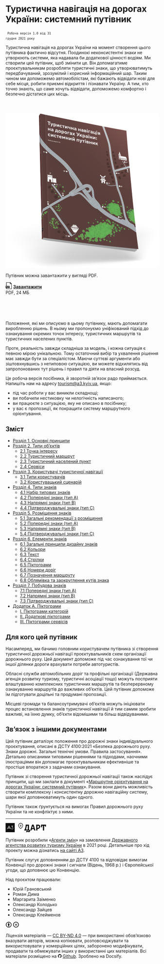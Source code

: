 # Туристична навігація на дорогах України: системний путівник

<code class="caption highlight"><small>
  Робоча версія 1.0 від 31 грудня 2021 року
</small></code>

Туристична навігація на дорогах України на момент створення цього путівника фактично відсутня. Поодинокі неконсистентні знаки не утворюють системи, яка надавала би додаткової цінності водіям. Ми створили цей путівник, щоб змінити це. Він допомагатиме проєктувальникам розробляти туристичні знаки, що утворюватимуть передбачуваний, зрозумілий і корисний інформаційний шар. Таким чином ми допоможемо автомобілістам, які бажають відвідати нові для себе місця, робити приємні відкриття і пізнавати Україну. А тим, хто точно знають, що саме хочуть відвідати, допоможемо комфортно і безпечно дістатися цих місць.

<div class="bg-light" style="min-height: 180px; margin: 4em 0 6em 0;">

  <div class="left-col">
    <a href="/PDF/TouristRoadSigns-Guide-v.1.0.pdf" target="_blank">
      <img src="assets/img/TouristRoadSigns-Guide-Mockup.png" class="">
    </a>
  </div>

  <div class="right-col">
    <p>Путівник можна завантажити у&nbsp;вигляді PDF.</p>
    <a href="/PDF/TouristRoadSigns-Guide-v.1.0.pdf" target="_blank" style="font-weight: 700;">
      <img height="22" src="assets/img/filetype-pdf.svg" style="margin-bottom: -0.2em; margin-right: 0.3em;">Завантажити
    </a>
    <p class="caption" style="margin-top: 0.2em;">PDF, 24 МБ</p>
  </div>

</div>

Положення, які ми описуємо в цьому путівнику, мають допомагати виробленню рішень. В ньому ми пропонуємо уніфікований підхід до ознакування окремих точок інтересу, туристичних маршрутів та туристичних населених пунктів.

Проте, реальність завжди складніша за модель, і кожна ситуація є певною мірою унікальною. Тому остаточний вибір та ухвалення рішення має завжди бути за спеціалістом. Маючи суттєві аргументи або зіштовхнувшись з нетиповою ситуацією, ви можете відхилятись від запропонованих тут рішень і правил та діяти на власний розсуд.

Це робоча версія посібника, й зворотній зв’язок радо приймається. Напишіть нам на адресу tourism@a3.kyiv.ua, якщо:
* під час роботи у вас виникли складнощі;
* ви побачили нестиковку чи нелогічність написаного;
* ви працюєте з ситуацією, яку не описано в посібнику;
* у вас є пропозиції, як покращити систему маршрутного орієнтування.


<!-- ## Зміст

* Розділ 1. Основні принципи
* Розділ 2. Типи об’єктів
  *  2.1 Точка інтересу
  *  2.2 Туристичний маршрут
  *  2.3 Туристичний населений пункт
  *  2.4 Сервіси
* Розділ 3. Користувачі туристичної навігації
  *  3.1 Типи користувачів
  *  3.2 Користувацький сценарій
* Розділ 4. Типи знаків
  *  4.1 Набір типових знаків
  *  4.2 Попередні знаки (тип A)
  *  4.3 Напрямні знаки (тип B)
  *  4.4 Підтверджувальні знаки (тип C)
* Розділ 5. Розміщення знаків
  *  5.1 Загальні рекомендації з розміщення
  *  5.2 Попередні знаки (тип A)
  *  5.3 Напрямні знаки (тип B)
  *  5.4 Підтверджувальні знаки (тип C)
* Розділ 6. Елементи знаків
  *  6.1 Загальні принципи дизайну знаків
  *  6.2 Кольори
  *  6.3 Текст
  *  6.4 Стрілки
  *  6.5 Піктограми
  *  6.6 Номери доріг
  *  6.7 Позначення маршруту
  *  6.8 Облямівка та заокруглення кутів знака
* Розділ 7. Побудова знаків
  *  7.1 Попередні знаки (тип A)
  *  7.2 Напрямні знаки (тип B)
  *  7.3 Підтверджувальні знаки (тип C)
* Додаток А. Піктограми
  *  І. Піктограми категорій
  *  ІІ. Додаткові піктограми
  *  ІІІ. Піктограми сервісів -->




## Зміст

* [Розділ 1. Основні принципи](                   1-principles.md)
* [Розділ 2. Типи об’єктів](                      2-object-types)
  * [ 2.1 Точка інтересу](                        2-object-types?id=_21-Точка-інтересу)
  * [ 2.2 Туристичний маршрут](                   2-object-types?id=_22-Туристичний-маршрут)
  * [ 2.3 Туристичний населений пункт](           2-object-types?id=_23-Туристичний-населений-пункт)
  * [ 2.4 Сервіси](                               2-object-types?id=_24-Сервіси)
* [Розділ 3. Користувачі туристичної навігації](  3-users.md)
  * [ 3.1 Типи користувачів](                     3-users.md?id=_31-Типи-користувачів)
  * [ 3.2 Користувацький сценарій](               3-users.md?id=_32-Користувацький-сценарій)
* [Розділ 4. Типи знаків](                        4-sign-types.md)
  * [ 4.1 Набір типових знаків](                  4-sign-types.md?id=_41-Набір-типових-знаків)
  * [ 4.2 Попередні знаки (тип A)](               4-sign-types.md?id=_42-Попередні-знаки-тип-А)
  * [ 4.3 Напрямні знаки (тип B)](                4-sign-types.md?id=_43-Напрямні-знаки-тип-B)
  * [ 4.4 Підтверджувальні знаки (тип C)](        4-sign-types.md?id=_44-Підтверджувальні-знаки-тип-С)
* [Розділ 5. Розміщення знаків](                  5-placement.md)
  * [ 5.1 Загальні рекомендації з розміщення](    5-placement.md?id=_51-Загальні-рекомендації-з-розміщення)
  * [ 5.2 Попередні знаки (тип A)](               5-placement.md?id=_52-Попередні-знаки-тип-A)
  * [ 5.3 Напрямні знаки (тип B)](                5-placement.md?id=_53-Напрямні-знаки-тип-B)
  * [ 5.4 Підтверджувальні знаки (тип C)](        5-placement.md?id=_54-Підтверджувальні-знаки-тип-C-Підтверджувальний-знак-окремої-точки-інтересу)
* [Розділ 6. Елементи знаків](                    6-elements.md)
  * [ 6.1 Загальні принципи дизайну знаків](      6-elements.md?id=_61-Загальні-принципи-дизайну-знаків)
  * [ 6.2 Кольори](                               6-elements.md?id=_62-Кольори)
  * [ 6.3 Текст](                                 6-elements.md?id=_63-Текст)
  * [ 6.4 Стрілки](                               6-elements.md?id=_64-Стрілки)
  * [ 6.5 Піктограми](                            6-elements.md?id=_65-Піктограми)
  * [ 6.6 Номери доріг](                          6-elements.md?id=_66-Номери-доріг)
  * [ 6.7 Позначення маршруту](                   6-elements.md?id=_67-Позначення-маршруту)
  * [ 6.8 Облямівка та заокруглення кутів знака]( 6-elements.md?id=_68-Облямівка-та-заокруглення-кутів-знака)
* [Розділ 7. Побудова знаків](                    7-construction.md)
  * [ 7.1 Попередні знаки (тип A)](               7-construction.md?id=_71-Попередні-знаки-тип-A)
  * [ 7.2 Напрямні знаки (тип B)](                7-construction.md?id=_72-Напрямні-знаки-тип-B)
  * [ 7.3 Підтверджувальні знаки (тип C)](        7-construction.md?id=_73-Підтверджувальні-знаки-тип-C)
* [Додаток А. Піктограми](                        appendix-a-icons.md)
  * [ І. Піктограми категорій](                   appendix-a-icons.md?id=_І-Піктограми-категорій)
  * [ ІІ. Додаткові піктограми](                  appendix-a-icons.md?id=_ІІ-Додаткові-піктограми)
  * [ ІІІ. Піктограми сервісів](                  appendix-a-icons.md?id=_ІІІ-Піктограми-сервісів)



## Для кого цей путівник

Насамперед, ми бачимо головним користувачем путівника зі створення туристичної дорожньої навігації проєктувальників схем організації дорожнього руху. Цей документ допоможе під час ознакування тої чи іншої ділянки дороги врахувати потреби автотуристів.

Обласні служби автомобільних доріг та профільні організації (Державна агенція розвитку туризму, туристичні асоціації тощо) можуть посприяти влаштуванню комплексних туристичних маршрутів та безперервному ознакуванню маршрутів до важливих об’єктів. Цей путівник допоможе їм підготувати доцільні та продумані пропозиції.

Місцеві громади та балансоутримувачі об’єктів можуть ініціювати процес встановлення знаків туристичної навігації й тим самим зробити важливі, на їхню думку, об’єкти відомішими та більш відвідуваними.


## Зв’язок з іншими документами

Цей путівник деталізує положення про дорожні знаки індивідуального проєктування, описані в ДСТУ 4100:2021 «Безпека дорожнього руху. Знаки дорожні. Загальні технічні умови. Правила застосування». Детально описаними типовими рішеннями та підходами, наочними ілюстраціями він допомагає проєктувальникам ефективніше та простіше впоратися з задачами ознакування.

Путівник зі створення туристичної дорожньої навігації також наслідує принципи, що ми заклали в документі «[Маршрутне орієнтування на дорогах України: системний путівник](http://roadguide.a3.kyiv.ua/)». Разом вони дають можливість створити комплексну і консистентну дорожню навігаційну систему, шари якої доповнюватимуть один одного.

Путівник також ґрунтується на вимогах Правил дорожнього руху України та не конфліктує з ними.

<hr>

<img height="30" src="assets/logo/a3.svg">
<img height="30" src="assets/logo/dart.svg" style="margin-left: 0.5rem;">
<!-- <img height="30" src="assets/logo/uad.svg"> -->
<!-- <img height="30" src="assets/logo/dorndi.png"> -->

Путівник розробили «<a href="http://a3.kyiv.ua" target="_blank">Агенти змін</a>» на замовлення <a href="https://www.tourism.gov.ua/" target="_blank">Державного агентства розвитку туризму України</a> в 2021 році. Детальніше про хід проекту можна дізнатись <a href="//a3.kyiv.ua/projects/tourist-road-wayfinding">на сайті A3</a>.

Путівник слугує доповненням до ДСТУ 4100 та відповідає вимогам Конвенції про дорожні знаки і сигнали (Відень, 1968 р.)
і Європейської угоди, що доповнює цю Конвенцію.

Над проєктом працювали:
* Юрій Грановський 
* Роман Дима 
* Маргарита Заіменко
* Олександр Колодько 
* Олександр Зайцев 
* Олександр Клейменов


<img src="assets/license/cc-by.svg" height="20" alt="Creative Commons Attribution International"/>
<img src="assets/license/cc-nd.svg" height="20" alt="Creative Commons Attribution-NoDerivatives"/> 
<p class="caption">Ліцензія матеріалів — <a href="https://creativecommons.org/licenses/by-nd/4.0/deed.uk">CC BY-ND 4.0</a> — при використанні обов’язково вказувати авторів, можна копіювати, розповсюджувати та використовувати у комерційних цілях, заборонено модифікувати, продавати та обмежувати інших у використанні цих матеріалів. Всі матеріали розміщено на <a href="https://github.com/agentyzmin/tourist-road-sign-guide" target="_blank"><img src="assets/img/github.svg" height="12px" style="margin-right: 4px;">Github</a>. Зроблено на Docsify.</p>